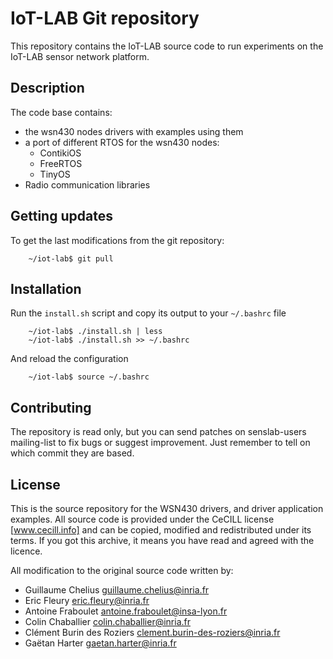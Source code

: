 IoT-LAB Git repository
======================

This repository contains the IoT-LAB source code to run experiments on the IoT-LAB sensor network platform.

Description
-----------

The code base contains:

* the wsn430 nodes drivers with examples using them
* a port of different RTOS for the wsn430 nodes:
    * ContikiOS
    * FreeRTOS
    * TinyOS
* Radio communication libraries


Getting updates
---------------

To get the last modifications from the git repository:

        ~/iot-lab$ git pull


Installation
------------

Run the `install.sh` script and copy its output to your `~/.bashrc` file

        ~/iot-lab$ ./install.sh | less
        ~/iot-lab$ ./install.sh >> ~/.bashrc

And reload the configuration

        ~/iot-lab$ source ~/.bashrc


Contributing
------------

The repository is read only, but you can send patches on
senslab-users mailing-list to fix bugs or suggest improvement.
Just remember to tell on which commit they are based.


License
-------

This is the source repository for the WSN430 drivers, and driver application examples.
All source code is provided under the CeCILL license [www.cecill.info] and can be copied, modified and redistributed under its terms.
If you got this archive, it means you have read and agreed with the licence.

All modification to the original source code written by:

- Guillaume Chelius <guillaume.chelius@inria.fr>
- Eric Fleury       <eric.fleury@inria.fr>
- Antoine Fraboulet <antoine.fraboulet@insa-lyon.fr>
- Colin Chaballier  <colin.chaballier@inria.fr>
- Clément Burin des Roziers <clement.burin-des-roziers@inria.fr>
- Gaëtan Harter     <gaetan.harter@inria.fr>

